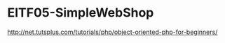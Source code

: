 EITF05-SimpleWebShop
====================
http://net.tutsplus.com/tutorials/php/object-oriented-php-for-beginners/
